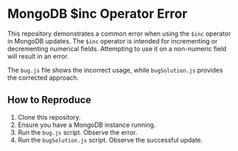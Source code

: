# MongoDB $inc Operator Error
This repository demonstrates a common error when using the `$inc` operator in MongoDB updates. The `$inc` operator is intended for incrementing or decrementing numerical fields.  Attempting to use it on a non-numeric field will result in an error. 

The `bug.js` file shows the incorrect usage, while `bugSolution.js` provides the corrected approach.

## How to Reproduce
1. Clone this repository.
2. Ensure you have a MongoDB instance running.
3. Run the `bug.js` script. Observe the error.
4. Run the `bugSolution.js` script. Observe the successful update.
